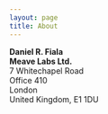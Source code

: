 ```yaml
---
layout: page
title: About
---
```


<strong>Daniel R. Fiala</strong><br />
<strong>Meave Labs Ltd.</strong><br />
7 Whitechapel Road<br />
Office 410<br />
London<br />
United Kingdom, E1 1DU<br />
